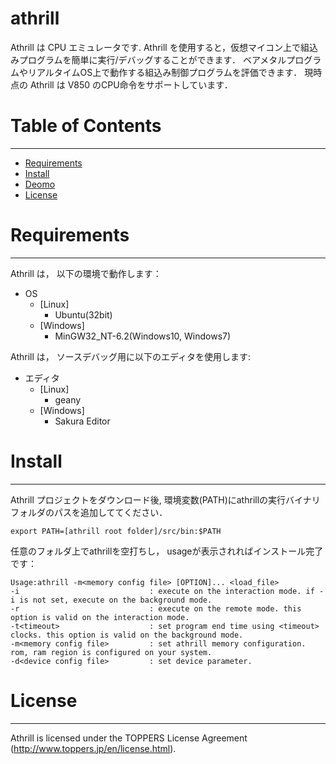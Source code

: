 athrill
=======

Athrill は CPU エミュレータです. 
Athrill を使用すると，仮想マイコン上で組込みプログラムを簡単に実行/デバッグすることができます．
ベアメタルプログラムやリアルタイムOS上で動作する組込み制御プログラムを評価できます．
現時点の Athrill は V850 のCPU命令をサポートしています．

# Table of Contents
-----------------
  * [Requirements](#requirements)
  * [Install](#install)
  * [Deomo](#demo)
  * [License](#license)

# Requirements
------------
Athrill は， 以下の環境で動作します：

  * OS
    * [Linux]
      * Ubuntu(32bit)
    * [Windows]
      * MinGW32_NT-6.2(Windows10, Windows7)

Athrill は， ソースデバッグ用に以下のエディタを使用します:

  * エディタ
    * [Linux]
      * geany
    * [Windows]
      * Sakura Editor

# Install
-----
Athrill プロジェクトをダウンロード後,  環境変数(PATH)にathrillの実行バイナリフォルダのパスを追加しててください．

```
export PATH=[athrill root folder]/src/bin:$PATH 
```
任意のフォルダ上でathrillを空打ちし， usageが表示されればインストール完了です：

	Usage:athrill -m<memory config file> [OPTION]... <load_file>
	-i                             : execute on the interaction mode. if -i is not set, execute on the background mode.
	-r                             : execute on the remote mode. this option is valid on the interaction mode.
	-t<timeout>                    : set program end time using <timeout> clocks. this option is valid on the background mode.
	-m<memory config file>         : set athrill memory configuration. rom, ram region is configured on your system.
	-d<device config file>         : set device parameter.


# License
-------
Athrill is licensed under the TOPPERS License Agreement (http://www.toppers.jp/en/license.html).

